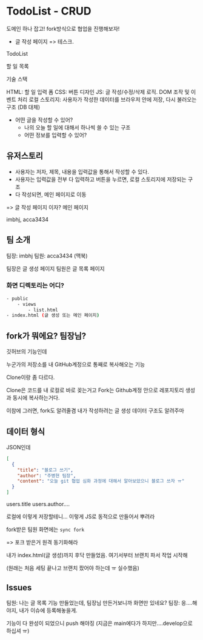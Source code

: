 # TodoList - CRUD

도메인 하나 잡고! fork방식으로 협업을 진행해보자!

- 글 작성 페이지 => 테스크.

TodoList

할 일 목록

기술 스택

HTML: 할 일 입력 폼
CSS: 버튼 디자인
JS: 글 작성/수정/삭제 로직. DOM 조작 및 이벤트 처리
로컬 스토리지: 사용자가 작성한 데이터를 브라우저 안에 저장, 다시 불러오는 구조 (DB 대체)

- 어떤 글을 작성할 수 있어?
  - 나의 오늘 할 일에 대해서 하나씩 쓸 수 있는 구조
  - 어떤 정보를 입력할 수 있어?

## 유저스토리

- 사용자는 저자, 제목, 내용을 입력값을 통해서 작성할 수 있다.
- 사용자는 입력값을 전부 다 입력하고 버튼을 누르면, 로컬 스토리지에 저장되는 구조
- 다 작성되면, 메인 페이지로 이동

=> 글 작성 페이지 이자? 메인 페이지

imbhj, acca3434

## 팀 소개

팀장: imbhj
팀원: acca3434 (맥북)

팀장은 글 생성 페이지
팀원은 글 목록 페이지

### 화면 디렉토리는 어디?

```sh
- public
    - views
        - list.html
- index.html (글 생성 또는 메인 페이지)
```

## fork가 뭐에요? 팀장님?

깃허브의 기능인데

누군가의 저장소를 내 GitHub계정으로 통째로 복사해오는 기능

Clone이랑 좀 다르다.

Clone은 코드를 내 로컬로 바로 꽂는거고
Fork는 Github계정 안으로 레포지토리 생성과 동시에 복사하는거다.

이참에 그러면, fork도 알려줄겸
내가 작성하려는 글 생성 데이터 구조도 알려주마

## 데이터 형식

JSON인데

```json
[
  {
    "title": "블로그 쓰기",
    "author": "주병현 팀장",
    "content": "오늘 git 협업 심화 과정에 대해서 알아보았으니 블로그 쓰자 ㅠ"
  }
]
```

users.title
users.author....

로컬에 이렇게 저장할테니...
이렇게 JS로 동적으로 만들어서 뿌려라

fork받은 팀원 화면에는 `sync fork`

=> 포크 받은거 원격 동기화해라

내가 index.html(글 생성)까지 후닥 만들었음.
여기서부터 브랜치 파서 작업 시작해

(원래는 처음 세팅 끝나고 브랜치 팠어야 하는데 ㅠ 실수했음)

## Issues

팀원: 나는 글 목록 기능 만들었는데, 팀장님 만든거보니까 화면만 있네요?
팀장: 응....해야지, 내가 이슈에 등록해놓을게.

기능이 다 완성이 되었으니 push 해야징
(지금은 main에다가 하지만....develop으로 하십셔 ㅠ)
